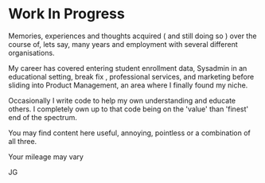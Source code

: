 # Work In Progress #

Memories, experiences and thoughts acquired ( and still doing so ) over the course of, lets say, many years and employment with several different organisations.  

My career has covered entering student enrollment data, Sysadmin in an educational setting, break fix , professional services, and marketing before sliding into Product Management, an area where I finally found my niche.  

Occasionally I write code to help my own understanding and educate others.  I completely own up to that code being on the 'value' than 'finest' end of the spectrum.

You may find content here useful, annoying, pointless or a combination of all three.

Your mileage may vary

JG
